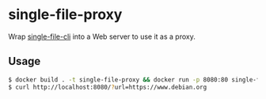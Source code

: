 # single-file-proxy

Wrap [single-file-cli](https://github.com/gildas-lormeau/single-file-cli) into a Web server to use it as a proxy.

## Usage

```sh
$ docker build . -t single-file-proxy && docker run -p 8080:80 single-file-proxy
$ curl http://localhost:8080/?url=https://www.debian.org
```
